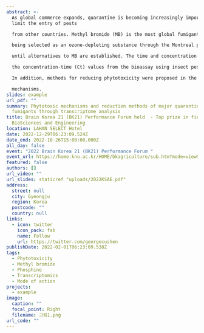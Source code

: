 ```yaml
---
abstract: >-
  As global commerce expands, quarantine is becoming increasingly important to
  limit the entry of pests

  from other countries. Methyl bromide (MB) is the most global fumigant in the plant quarantine field, despite

  being selected as an ozone-depleting substance through the Montreal protocol. The use of MB is essential

  until alternatives to MB are established. The time and concentration standards of fumigants are set based on

  the concentration-time (Ct) values from the bioassay using insect pests, but plants are also affected by fumigant in closed environment. However, the mechanism of phytotoxicity to fumigants was not yet well understood. In this study, Arabidopsis thaliana, model plant, was used to evaluate the phytotoxic effect under the quarantine standards, and the unknown toxic mechanism was investigated through transcriptomic analysis.

  In addition, methods for reducing phytotoxicity were proposed in the study of transcriptome-based

  mechanisms.
slides: example
url_pdf: ""
summary: Phytotoxic mechanisms and reduction methods of major quarantine
  fumigants through transcriptome analysis
title: Brain Korea 21 (BK21) Performance Forum held  - Top prize in field of
  BioSciences and Engineering
location: LAHAN SELECT Hotel
date: 2022-12-29T06:23:09.524Z
date_end: 2022-10-26T15:00:00.000Z
all_day: false
event: "2022 Brain Korea 21 (BK21) Performance Forum "
event_url: https://home.knu.ac.kr/HOME/bkagriculture/sub.htm?mode=view&mv_data=aWR4PTQ3JnN0YXJ0UGFnZT0wJmxpc3RObz0xMyZ0YWJsZT1leF9iYnNfZGF0YV9ia2FncmljdWx0dXJlJm5hdl9jb2RlPWJrYTE2MTM1Mjg1ODAmY29kZT1TcGVFeE9sUkp1clQmc2VhcmNoX2l0ZW09JnNlYXJjaF9vcmRlcj0mb3JkZXJfbGlzdD0mbGlzdF9zY2FsZT0mdmlld19sZXZlbD0mdmlld19jYXRlPSZ2aWV3X2NhdGUyPQ==
featured: false
authors: []
url_video: ""
url_slides: staticref "uploads/2022KSAE.pdf"
address:
  street: null
  city: Gyeongju
  region: Korea
  postcode: ""
  country: null
links:
  - icon: twitter
    icon_pack: fab
    name: Follow
    url: https://twitter.com/georgecushen
publishDate: 2022-02-01T06:23:09.538Z
tags:
  - Phytotoxicity
  - Methyl bromide
  - Phosphine
  - Transcriptomics
  - Mode of action
projects:
  - example
image:
  caption: ""
  focal_point: Right
  filename: 그림1.png
url_code: ""
---
```

